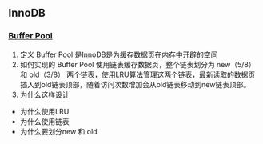 ## InnoDB

### [Buffer Pool](https://dev.mysql.com/doc/refman/8.0/en/innodb-buffer-pool.html)
1. 定义
Buffer Pool 是InnoDB是为缓存数据页在内存中开辟的空间
2. 如何实现的
Buffer Pool 使用链表缓存数据页，整个链表划分为 new（5/8） 和 old（3/8） 两个链表，使用LRU算法管理这两个链表，最新读取的数据页插入到old链表顶部，随着访问次数增加会从old链表移动到new链表顶部。
3. 为什么这样设计
- 为什么使用LRU
- 为什么使用链表
- 为什么要划分new 和 old